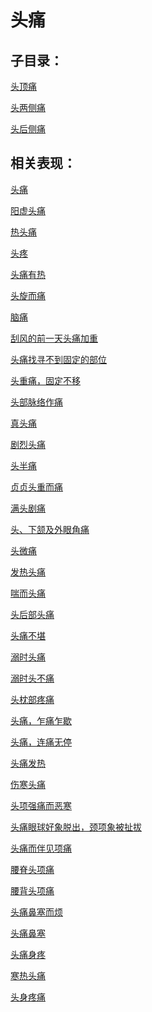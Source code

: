 # 头痛## 子目录：[头顶痛](https://www.gmzyjc.com/read/biaoxian/cat_头顶痛.md)[头两侧痛](https://www.gmzyjc.com/read/biaoxian/cat_头两侧痛.md)[头后侧痛](https://www.gmzyjc.com/read/biaoxian/cat_头后侧痛.md)## 相关表现： [头痛](https://www.gmzyjc.com/search/result?wd=头痛)[阳虚头痛](https://www.gmzyjc.com/search/result?wd=阳虚头痛)[热头痛](https://www.gmzyjc.com/search/result?wd=热头痛)[头疼](https://www.gmzyjc.com/search/result?wd=头疼)[头痛有热](https://www.gmzyjc.com/search/result?wd=头痛有热)[头旋而痛](https://www.gmzyjc.com/search/result?wd=头旋而痛)[脑痛](https://www.gmzyjc.com/search/result?wd=脑痛)[刮风的前一天头痛加重	](https://www.gmzyjc.com/search/result?wd=刮风的前一天头痛加重	)[头痛找寻不到固定的部位](https://www.gmzyjc.com/search/result?wd=头痛找寻不到固定的部位)[头重痛，固定不移](https://www.gmzyjc.com/search/result?wd=头重痛，固定不移)[头部脉络作痛](https://www.gmzyjc.com/search/result?wd=头部脉络作痛)[真头痛](https://www.gmzyjc.com/search/result?wd=真头痛)[剧烈头痛](https://www.gmzyjc.com/search/result?wd=剧烈头痛)[头半痛](https://www.gmzyjc.com/search/result?wd=头半痛)[贞贞头重而痛](https://www.gmzyjc.com/search/result?wd=贞贞头重而痛)[满头剧痛](https://www.gmzyjc.com/search/result?wd=满头剧痛)[头、下颔及外眼角痛](https://www.gmzyjc.com/search/result?wd=头、下颔及外眼角痛)[头微痛](https://www.gmzyjc.com/search/result?wd=头微痛)[发热头痛](https://www.gmzyjc.com/search/result?wd=发热头痛)[喘而头痛](https://www.gmzyjc.com/search/result?wd=喘而头痛)[头后部头痛](https://www.gmzyjc.com/search/result?wd=头后部头痛)[头痛不堪](https://www.gmzyjc.com/search/result?wd=头痛不堪)[溺时头痛](https://www.gmzyjc.com/search/result?wd=溺时头痛)[溺时头不痛](https://www.gmzyjc.com/search/result?wd=溺时头不痛)[头枕部疼痛](https://www.gmzyjc.com/search/result?wd=头枕部疼痛)[头痛，乍痛乍歇](https://www.gmzyjc.com/search/result?wd=头痛，乍痛乍歇)[头痛，连痛无停](https://www.gmzyjc.com/search/result?wd=头痛，连痛无停)[头痛发热](https://www.gmzyjc.com/search/result?wd=头痛发热)[伤寒头痛](https://www.gmzyjc.com/search/result?wd=伤寒头痛)[头项强痛而恶寒](https://www.gmzyjc.com/search/result?wd=头项强痛而恶寒)[头痛眼球好象脱出，颈项象被扯拔](https://www.gmzyjc.com/search/result?wd=头痛眼球好象脱出，颈项象被扯拔)[头痛而伴见项痛](https://www.gmzyjc.com/search/result?wd=头痛而伴见项痛)[腰脊头项痛](https://www.gmzyjc.com/search/result?wd=腰脊头项痛)[腰背头项痛](https://www.gmzyjc.com/search/result?wd=腰背头项痛)[头痛鼻塞而烦](https://www.gmzyjc.com/search/result?wd=头痛鼻塞而烦)[头痛鼻塞](https://www.gmzyjc.com/search/result?wd=头痛鼻塞)[头痛身疼](https://www.gmzyjc.com/search/result?wd=头痛身疼)[寒热头痛](https://www.gmzyjc.com/search/result?wd=寒热头痛)[头身疼痛](https://www.gmzyjc.com/search/result?wd=头身疼痛)